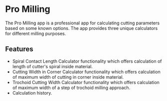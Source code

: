 # Pro Milling
The Pro Milling app is a professional app for calculating cutting parameters based on some known options.
The app provides three unique calculators for different milling purposes.

## Features
- Spiral Contact Length Calculator functionality which offers calculation of length of cutter's spiral inside material.
- Cutting Width in Corner Calculator functionality which offers calculation of maximum width of cutting in corner inside material.
- Trochoid Cutting Width Calculator functionality which offers calculation of maximum width of a step of trochoid milling approach.
- Calculation history.
